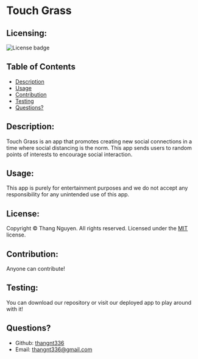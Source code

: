 # Touch Grass
  ## Licensing:
  ![License badge](https://img.shields.io/badge/license-MIT-green)
  ## Table of Contents 
  - [Description](#description)
  - [Usage](#usage)
  - [Contribution](#contribution)
  - [Testing](#testing)
  - [Questions?](#questions)
  ## Description:
  Touch Grass is an app that promotes creating new social connections in a time where social distancing is the norm. This app sends users to random points of interests to encourage social interaction.
  ## Usage:
  This app is purely for entertainment purposes and we do not accept any responsibility for any unintended use of this app.
  ## License:
  
  Copyright © Thang Nguyen. All rights reserved. 
  Licensed under the [MIT](https://opensource.org/licenses/MIT) license.
  ## Contribution:
  Anyone can contribute!
  ## Testing:
  You can download our repository or visit our deployed app to play around with it!
  ## Questions?
  - Github: [thangnt336](https://github.com/thangnt336)
  - Email: thangnt336@gmail.com 
